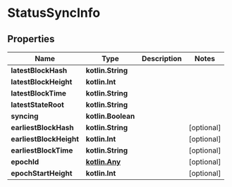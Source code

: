 
# StatusSyncInfo

## Properties
| Name | Type | Description | Notes |
| ------------ | ------------- | ------------- | ------------- |
| **latestBlockHash** | **kotlin.String** |  |  |
| **latestBlockHeight** | **kotlin.Int** |  |  |
| **latestBlockTime** | **kotlin.String** |  |  |
| **latestStateRoot** | **kotlin.String** |  |  |
| **syncing** | **kotlin.Boolean** |  |  |
| **earliestBlockHash** | **kotlin.String** |  |  [optional] |
| **earliestBlockHeight** | **kotlin.Int** |  |  [optional] |
| **earliestBlockTime** | **kotlin.String** |  |  [optional] |
| **epochId** | [**kotlin.Any**](kotlin.Any.md) |  |  [optional] |
| **epochStartHeight** | **kotlin.Int** |  |  [optional] |



